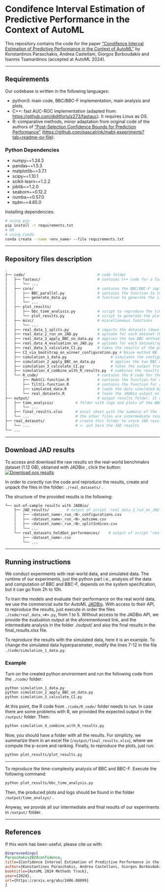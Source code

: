 # Condifence Interval Estimation of Predictive Performance in the Context of AutoML

This repository contains the code for the paper ["Condifence Interval Estimation of Predictive Performance in the Context of AutoML"](https://arxiv.org/abs/2406.08099) by Konstantinos Paraschakis, Andrea Castellani, Giorgos Borboudakis and Ioannis Tsamardinos (accepted at AutoML 2024).

-----
## Requirements
Our codebase is written in the following languages:
* python3: main code, BBC/BBC-F implementation, main analysis and plots.
* C++: fast AUC-ROC implementation (adapted from: https://github.com/diditforlulz273/fastauc). It requires Linux as OS.
* R: comparative methods, minor adaptation from original code of the authors of ["Post-Selection Confidence Bounds for Prediction Performance"](https://arxiv.org/abs/2210.13206) (https://github.com/pascalrink/mabt-experiments?tab=readme-ov-file).

### Python Dependencies 
* numpy~=1.24.3
* pandas~=1.5.3
* matplotlib~=3.7.1
* scipy~=1.10.1
* scikit-learn~=1.2.2
* joblib~=1.2.0
* seaborn~=0.12.2
* numba~=0.57.0
* tqdm~=4.65.0

Installing dependencies:
```bash
# using pip
pip install -r requirements.txt
# OR
# using Conda
conda create --name <env_name> --file requirements.txt
```

-----
## Repository files description
```bash
.
├── code/                                 # code folder
│   ├── fastauc/                          # contains C++ code for a faster implementation (compared to the standard python sklearn implementation) of the AUC metric
│   │   └── ...
│   ├── core/                             # contains the BBC/BBC-F implementations, the simulated data generator, and other core functions
│   │   ├── BBC_parallel.py               # contains the function to implement BBC and BBC-F. It makes use of multithreading and parallelization tools from joblib library
│   │   ├── generate_data.py              # function to generate the simulation data for the experiments
│   │   └── ...
│   ├── plot_results/
│   │   ├── bbc_time_analysis.py          # script to reproduce the time complexity analysis and generate the plots
│   │   └── plot_results.py               # script to generate the plots included in the paper
│   ├── misc/                             # miscellaneous functions 
│   │   └── ... 
│   ├── real_data_1_splits.py             # imports the datasets (downloaded from OpenML) from a folder in arff. format, creates 100 different stratified train/holdout splits and saves the split indices in a dedicated folder
│   ├── real_data_2_run_on_JAD.py         # uploads for each dataset the various training subsets from the previous step and runs the analysis on JADBio. Then it stores the resulting outcome, out-of-sample predictions, fold indices, and descriptions of the applied configurations. This step cannot be run without special API access to JADBio. Instead, we have included in the accompanying meterial the output (folder "JAD_results") needed to run further steps
│   ├── real_data_3_apply_BBC_on_data.py  # applies the two BBC methods on the results from the previous step and stores the best configuration for each JADBio analysis and the corresponding botstrap distributions
│   ├── real_data_4_evaluation_on_JAD.py  # uploads for each dataset/split the holdout dataset and runs the winner configuration to get the holdout performances. This step cannot be run without special API access to JADBio. Instead, we have included in the accompanying meterial the output (folder "real_datasets_holdOut_performances") needed to run further steps
│   ├── real_data_5_calculate_CI.py       # takes the results of the previous steps, along with the corresponding results from the R-code run on the same out-of-sample predictions for the comparison methods, and calculates the inclusion percentages and the average tightnesses and stores the results
│   ├── CI_via_bootstrap_on_winner_configuration.py # Naive method NB
│   ├── simulation_1_data.py                    # simulates the configuration performances, outcomes, out-of-sample predictions, and fold indices for the various simulation settings presented in the paper and stores them as csv files in a dedicated folder
│   ├── simulation_2_apply_BBC_on_data.py       # applies the two BBC methods (original and BBC-F) on the simulated predictions from the previous step and stores the resulting bootstrap distributions and the theoreticl performqnces of the selected configurations in a dedicated folder
│   ├── simulation_3_calculate_CI.py            # takes the output from the previous step and calculates the one-sided 95% CI for all cases and the inclusion percentages and the average tightness in each case and stores all results
│   ├── simulation_4_combine_with_R_results.py  # combines the results on the two BBC methods and the results from the R-code (discussed later) on the rest of the methods
│   └── R_code/                           # contains the R code for the comparative algorithms
│       ├── MabtCi-function.R             # contains the function for applying the MABT method
│       ├── TiltCi-function.R             # contains the function for applying the BT method
│       ├── simulated_data.R              # loads the data simulated by "simulation_1_data.py" above and applies all comparison methods to our BBC methods. It calculates the 95% one-sided CI's, along with the corresponding "winner configurations" in each case and stores them. The results are then loaded by "simulation_4_combine_with_R_results.py" as mentioned above
│       └── real_datasets.R               # loads the JADBio output on the real datasets stored by "real_data_2_run_on_JAD.py" above and calculates the 95% intervals for all datasets and all splits, along with the corresponding "winner configurations" and stores the results
├── output/                               # output results folder. It contains final and intermediate results
│   ├── time_analysis/          # folder with logs and plots of the BBC/BBC-F time complexity analysis
│   │   └── ...
│   ├── final_results.xlsx      # excel sheet with the summary of the final results reported in the paper
│   └── ...                     # the other files are intermediate results output by the library. They are stored here for simplicity
├── real_datasets/              # create this folder to store JAD results
│   └── ...                     # <- put here the JAD results
└── ...
```

-----
## Download JAD results
To access and download the raw results on the real-world benchmakrs dataset (1.12 GB), obtained with JADBio , click the button:
[![Download oos results](https://img.shields.io/badge/Download-Dataset-blue.svg)](https://figshare.com/s/b8f72d61476be2fc04fc)

In order to corectly run the code and reproduce the results, create and unpack the files in the folder: ```./real_datasets/``` . 

The structure of the provided results is the following:
```bash
└── out-of-sample results with JADBio/                                
    ├── JAD_results/        # output of script 'real_data_2_run_on_JAD.py'
    │   ├── <dataset_name>_run_<N>_configurations.csv      
    │   ├── <dataset_name>_run_<N>_outcome.csv                 
    │   ├── <dataset_name>_run_<N>_splitIndices.csv                  
    │   └── ...
    └── real_datasets_holdOut_performances/    # output of script 'real_data_4_evaluation_on_JAD.py'    
        ├── <dataset_name>.csv                 
        └── ...
```


-----
## Running instructions

We conduct experiments with real-world data, and simulated data.
The runtime of our experiments, just the python part i.e., analysis of the data and computation of BBC and BBC-F, depends on the system specification, but it can go from 2h to 10h.

To train the models and evaluate their performance on the real world data, we use the commercial suite for AutoML [JADBio](https://jadbio.com/).
With access to their API, to reproduce the results, just execute in order the files ```./code/real_data_<#>.py```, from 1 to 5.
Without access to the JADBio API, we provide the evaluation output at the aforementioned link, and the intermediate analysis in the folder ./output/ and also the final results in the final_results.xlsx file.


To reproduce the results with the simulated data, here it is an example.
To change the simulated data hyperparameter, modify the lines 7-12 in the file ```./code/simulation_1_data.py```.

### Example
Turn on the created python environment and run the following code from the ```./code/``` folder:
```bash
python simulation_1_data.py
python simulation_2_apply_BBC_on_data.py
python simulation_3_calculate_CI.py
```
At this point, the R code from ```./code/R_code/``` folder needs to run.
In case there are some problems with R, we provided the expected output in the ```/output/``` folder.
Then:
```bash
python simulation_4_combine_with_R_results.py
```
Now, you should have a folder with all the results. 
For simplicty, we summarize them in an excel file (```/output/final_results.xlsx```), where we compute the p-score and ranking.
Finally, to reproduce the plots, just run:
```bash
python plot_results/plot_results.py
```

-----
To reproduce the time-complexity analysis of BBC and BBC-F. Execute the following command:
```bash
python plot_results/bbc_time_analysis.py
```
Then, the produced plots and logs should be found in the folder ```/output/time_analsys/``` .

Anyway, we provide all our intermediate and final results of our experiments in ```/output/``` folder.

-----
## References
If this work has been useful, please cite us with:
```Bibtex
@inproceedings{
Paraschakis2024confidence,
title={Confidence Interval Estimation of Predictive Performance in the Context of Auto{ML}},
author={Konstantinos Paraschakis, Andrea Castellani, Giorgos Borboudakis and Ioannis Tsamardinos},
booktitle={AutoML 2024 Methods Track},
year={2024},
url={https://arxiv.org/abs/2406.08099}
}
```

